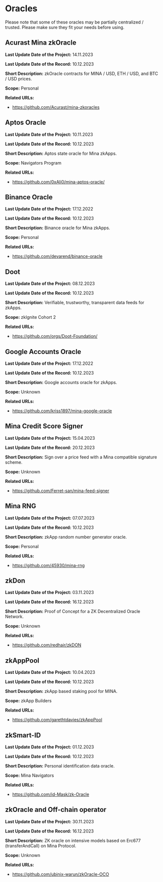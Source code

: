 # Oracles

Please note that some of these oracles may be partially centralized / trusted. Please make sure they fit your needs before using.

## Acurast Mina zkOracle

**Last Update Date of the Project:** 14.11.2023

**Last Update Date of the Record:** 10.12.2023

**Short Description:** zkOracle contracts for MINA / USD, ETH / USD, and BTC / USD prices.

**Scope:** Personal

**Related URLs:** 

- https://github.com/Acurast/mina-zkoracles

## Aptos Oracle

**Last Update Date of the Project:** 10.11.2023

**Last Update Date of the Record:** 10.12.2023

**Short Description:** Aptos state oracle for Mina zkApps.

**Scope:** Navigators Program

**Related URLs:** 

- https://github.com/0xAli0/mina-aptos-oracle/

## Binance Oracle

**Last Update Date of the Project:** 17.12.2022

**Last Update Date of the Record:** 10.12.2023

**Short Description:** Binance oracle for Mina zkApps.

**Scope:** Personal

**Related URLs:** 

- https://github.com/devarend/binance-oracle

## Doot

**Last Update Date of the Project:** 08.12.2023

**Last Update Date of the Record:** 10.12.2023

**Short Description:** Verifiable, trustworthy, transparent data feeds for zkApps.

**Scope:** zkIgnite Cohort 2

**Related URLs:** 

- https://github.com/orgs/Doot-Foundation/

## Google Accounts Oracle

**Last Update Date of the Project:** 17.12.2022

**Last Update Date of the Record:** 10.12.2023

**Short Description:** Google accounts oracle for zkApps.

**Scope:** Unknown

**Related URLs:** 

- https://github.com/kriss1897/mina-google-oracle

## Mina Credit Score Signer

**Last Update Date of the Project:** 15.04.2023

**Last Update Date of the Record:** 20.12.2023

**Short Description:** Sign over a price feed with a Mina compatible signature scheme.

**Scope:** Unknown

**Related URLs:** 

- https://github.com/Ferret-san/mina-feed-signer

## Mina RNG

**Last Update Date of the Project:** 07.07.2023

**Last Update Date of the Record:** 10.12.2023

**Short Description:** zkApp random number generator oracle.

**Scope:** Personal

**Related URLs:** 

- https://github.com/45930/mina-rng

## zkDon

**Last Update Date of the Project:** 03.11.2023

**Last Update Date of the Record:** 16.12.2023

**Short Description:** Proof of Concept for a ZK Decentralized Oracle Network.

**Scope:** Unknown

**Related URLs:** 

- https://github.com/redhair/zkDON

## zkAppPool 

**Last Update Date of the Project:** 10.04.2023

**Last Update Date of the Record:** 10.12.2023

**Short Description:** zkApp based staking pool for MINA.

**Scope:** zkApp Builders

**Related URLs:** 

- https://github.com/garethtdavies/zkAppPool

## zkSmart-ID

**Last Update Date of the Project:** 01.12.2023

**Last Update Date of the Record:** 10.12.2023

**Short Description:** Personal identification data oracle.

**Scope:** Mina Navigators

**Related URLs:** 

- https://github.com/id-Mask/zk-Oracle

## zkOracle and Off-chain operator

**Last Update Date of the Project:** 30.11.2023

**Last Update Date of the Record:** 16.12.2023

**Short Description:** ZK oracle on intensive models based on Erc677 (transferAndCall) on Mina Protocol.

**Scope:** Unknown

**Related URLs:** 

- https://github.com/ubinix-warun/zkOracle-OCO